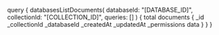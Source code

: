 query {
    databasesListDocuments(
        databaseId: "[DATABASE_ID]",
        collectionId: "[COLLECTION_ID]",
        queries: []
    ) {
        total
        documents {
            _id
            _collectionId
            _databaseId
            _createdAt
            _updatedAt
            _permissions
            data
        }
    }
}
